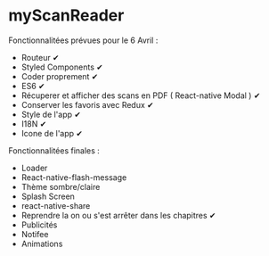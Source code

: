 # myScanReader

Fonctionnalitées prévues pour le 6 Avril :

  - Routeur ✔
  - Styled Components ✔
  - Coder proprement ✔
  - ES6 ✔
  - Récuperer et afficher des scans en PDF ( React-native Modal ) ✔
  - Conserver les favoris avec Redux ✔
  - Style de l'app ✔
  - I18N ✔
  - Icone de l'app ✔

Fonctionnalitées finales :

  - Loader
  - React-native-flash-message
  - Thème sombre/claire
  - Splash Screen
  - react-native-share
  - Reprendre la on ou s'est arrêter dans les chapitres ✔
  - Publicités
  - Notifee
  - Animations
